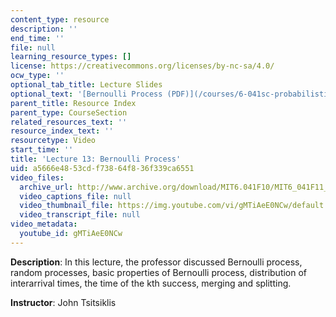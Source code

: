 ```yaml
---
content_type: resource
description: ''
end_time: ''
file: null
learning_resource_types: []
license: https://creativecommons.org/licenses/by-nc-sa/4.0/
ocw_type: ''
optional_tab_title: Lecture Slides
optional_text: '[Bernoulli Process (PDF)](/courses/6-041sc-probabilistic-systems-analysis-and-applied-probability-fall-2013/resources/mit6_041scf13_l13)'
parent_title: Resource Index
parent_type: CourseSection
related_resources_text: ''
resource_index_text: ''
resourcetype: Video
start_time: ''
title: 'Lecture 13: Bernoulli Process'
uid: a5666e48-53cd-f738-64f8-36f339ca6551
video_files:
  archive_url: http://www.archive.org/download/MIT6.041F10/MIT6_041F11_lec13_300k.mp4
  video_captions_file: null
  video_thumbnail_file: https://img.youtube.com/vi/gMTiAeE0NCw/default.jpg
  video_transcript_file: null
video_metadata:
  youtube_id: gMTiAeE0NCw
---
```


**Description**: In this lecture, the professor discussed Bernoulli process, random processes, basic properties of Bernoulli process, distribution of interarrival times, the time of the kth success, merging and splitting.

**Instructor**: John Tsitsiklis

